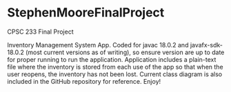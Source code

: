 # StephenMooreFinalProject
CPSC 233 Final Project

Inventory Management System App. Coded for javac 18.0.2 and javafx-sdk-18.0.2 (most current versions as of writing), so ensure version are up to date for proper running 
to run the application. Application includes a plain-text file where the inventory is stored from each use of the app so that when the user reopens, the inventory has 
not been lost. Current class diagram is also included in the GitHub repository for reference. Enjoy!
